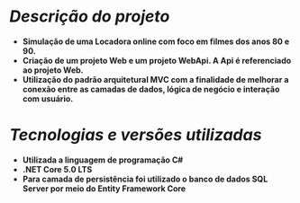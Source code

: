 # ***Descrição do projeto***
- **Simulação de uma Locadora online com foco em filmes dos anos 80 e 90.**
- **Criação de um projeto Web e um projeto WebApi. A Api é referenciado ao projeto Web.**
- **Utilização do padrão arquitetural MVC com a finalidade de melhorar a conexão entre as camadas de dados, lógica de negócio e interação com usuário.**
# ***Tecnologias e versões utilizadas***
- **Utilizada a linguagem de programação C#**
- **.NET Core 5.0 LTS**
- **Para camada de persistência foi utilizado o banco de dados SQL Server por meio do Entity Framework Core**
